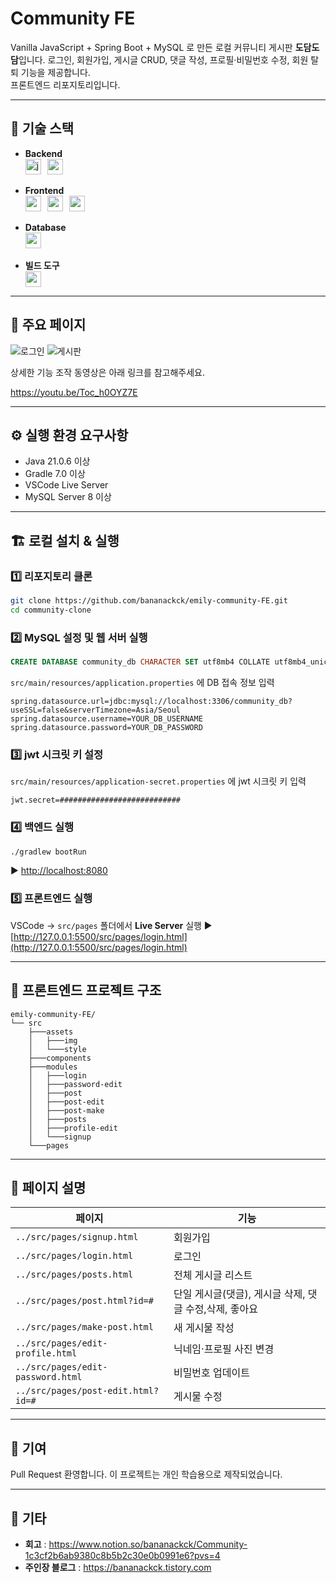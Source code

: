 # Community FE

Vanilla JavaScript + Spring Boot + MySQL 로 만든 로컬 커뮤니티 게시판 **도담도담**입니다. 로그인, 회원가입, 게시글 CRUD, 댓글 작성, 프로필·비밀번호 수정, 회원 탈퇴 기능을 제공합니다.
<br> 프론트엔드 리포지토리입니다.

---

## 📌 기술 스택

- **Backend**
    <div style="display: flex; gap: 10px; flex-wrap: wrap; ">
        <img style="height: 25px;" alt="java" src="https://img.shields.io/badge/java-007396?style=for-the-badge&logo=java&logoColor=white">
        <img style="height: 25px;" src="https://img.shields.io/badge/springboot-6DB33F?style=for-the-badge&logo=springboot&logoColor=white">
    </div>
  <br>
- **Frontend**
    <div style="display: flex; gap: 10px; flex-wrap: wrap;">
        <img style="height: 25px;" src="https://img.shields.io/badge/javascript-F7DF1E?style=for-the-badge&logo=javascript&logoColor=black">
        <img style="height: 25px;" src="https://img.shields.io/badge/html5-E34F26?style=for-the-badge&logo=html5&logoColor=white">
        <img style="height: 25px;" src="https://img.shields.io/badge/css-1572B6?style=for-the-badge&logo=css3&logoColor=white">
    </div>
  <br>
- **Database**
    <div style="display: flex; gap: 10px; flex-wrap: wrap;">
        <img style="height: 25px;" src="https://img.shields.io/badge/mysql-4479A1?style=for-the-badge&logo=mysql&logoColor=white">
    </div>
  <br>
- **빌드 도구**
    <div style="display: flex; gap: 10px; flex-wrap: wrap;">
          <img style="height: 25px;" src="https://img.shields.io/badge/gradle-02303A?style=for-the-badge&logo=gradle&logoColor=white">
    </div>

---

## 🚀 주요 페이지

![로그인](https://github.com/user-attachments/assets/b3875818-7d69-44ee-bca9-6767666d039f)
![게시판](https://github.com/user-attachments/assets/255d5b07-527b-4085-a028-52ec54842227)

상세한 기능 조작 동영상은 아래 링크를 참고해주세요.

https://youtu.be/Toc_h0OYZ7E

---

## ⚙️ 실행 환경 요구사항

- Java 21.0.6 이상
- Gradle 7.0 이상
- VSCode Live Server
- MySQL Server 8 이상

---

## 🏗️ 로컬 설치 & 실행

### 1️⃣ 리포지토리 클론

```bash
git clone https://github.com/bananackck/emily-community-FE.git
cd community-clone
```

### 2️⃣ MySQL 설정 및 웹 서버 실행

```sql
CREATE DATABASE community_db CHARACTER SET utf8mb4 COLLATE utf8mb4_unicode_ci;
```

`src/main/resources/application.properties` 에 DB 접속 정보 입력

```properties
spring.datasource.url=jdbc:mysql://localhost:3306/community_db?useSSL=false&serverTimezone=Asia/Seoul
spring.datasource.username=YOUR_DB_USERNAME
spring.datasource.password=YOUR_DB_PASSWORD
```

### 3️⃣ jwt 시크릿 키 설정
`src/main/resources/application-secret.properties` 에 jwt 시크릿 키 입력
```properties
jwt.secret=###########################
```

### 4️⃣ 백엔드 실행

```bash
./gradlew bootRun
```

▶ [http://localhost:8080](http://localhost:8080)

### 5️⃣ 프론트엔드 실행

VSCode → `src/pages` 폴더에서 **Live Server** 실행
▶ [http://127.0.0.1:5500/src/pages/login.html](http://127.0.0.1:5500/src/pages/login.html)

---

## 📂 프론트엔드 프로젝트 구조

```
emily-community-FE/
└── src
    ├───assets
    │   ├───img
    │   └───style
    ├───components
    ├───modules
    │   ├───login
    │   ├───password-edit
    │   ├───post
    │   ├───post-edit
    │   ├───post-make
    │   ├───posts
    │   ├───profile-edit
    │   └───signup
    └───pages
```
---
## 📄 페이지 설명

| 페이지                               | 기능            |
| ---------------------------------- | ------------- |
| `../src/pages/signup.html`         | 회원가입       |
| `../src/pages/login.html`          | 로그인        |
| `../src/pages/posts.html`          | 전체 게시글 리스트    |
| `../src/pages/post.html?id=#`      | 단일 게시글(댓글), 게시글 삭제, 댓글 수정,삭제, 좋아요  |
| `../src/pages/make-post.html`      | 새 게시물 작성 |
| `../src/pages/edit-profile.html`   | 닉네임·프로필 사진 변경   |
| `../src/pages/edit-password.html`  | 비밀번호 업데이트   |
| `../src/pages/post-edit.html?id=#` | 게시물 수정        |

---

## 🤝 기여

Pull Request 환영합니다. 이 프로젝트는 개인 학습용으로 제작되었습니다.

---

## 📄 기타

- **회고** : https://www.notion.so/bananackck/Community-1c3cf2b6ab9380c8b5b2c30e0b0991e6?pvs=4
- **주인장 블로그** : https://bananackck.tistory.com
